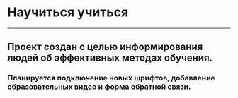 # Научиться учиться
-----------------

## Проект создан с целью информирования людей об эффективных методах обучения.
### Планируется подключение новых шрифтов, добавление образовательных видео и форма обратной связи.
